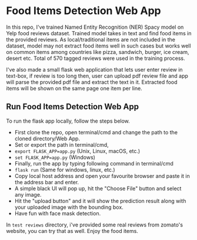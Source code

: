 # Food Items Detection Web App

In this repo, I've trained Named Entity Recognition (NER) Spacy model on Yelp food reviews dataset. Trained model takes in text and find food items in the provided reviews. As local/traditional items are not included in the dataset, model may not extract food items well in such cases but works well on common items among countries like pizza, sandwich, burger, ice cream, desert etc. Total of 570 tagged reviews were used in the training process.

I've also made a small flask web application that lets user enter review in text-box, if review is too long then, user can upload pdf review file and app will parse the provided pdf file and extract the text in it. Extracted food items will be shown on the same page one item per line.

## Run Food Items Detection Web App

To run the flask app locally, follow the steps below.

- First clone the repo, open terminal/cmd and change the path to the cloned directory/Web App.
- Set or export the path in terminal/cmd,
- `export FLASK_APP=app.py` (Unix, Linux, macOS, etc.)
- `set FLASK_APP=app.py` (Windows)
- Finally, run the app by typing following command in terminal/cmd
- `flask run` (Same for windows, linux, etc.)
- Copy local host address and open your favourite browser and paste it in the address bar and enter.
- A simple black UI will pop up, hit the "Choose File" button and select any image.
- Hit the "upload button" and it will show the prediction result along with your uploaded image with the bounding box.
- Have fun with face mask detection.


In `test reviews` directory, i've provided some real reviews from zomato's website, you can try that as well. Enjoy the food items.
